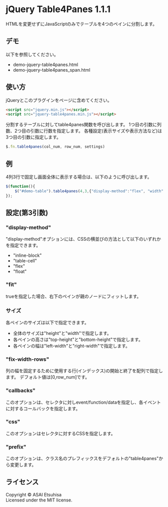 # jQuery Table4Panes 1.1.1
HTMLを変更せずにJavaScriptのみでテーブルを4つのペインに分割します。

## デモ
以下を参照してください。
* demo-jquery-table4panes.html
* demo-jquery-table4panes_span.html

## 使い方

jQueryとこのプラグインをページに含めてください。

```html
<script src="jquery.min.js"></script>
<script src="jquery-table4panes.min.js"></script>
```

分割するテーブルに対してtable4panes関数を呼び出します。
1つ目の引数に列数、2つ目の引数に行数を指定します。
各種設定(表示サイズや表示方法など)は3つ目の引数に指定します。

```js
$.fn.table4panes(col_num, row_num, settings)
```

## 例

4列3行で固定し画面全体に表示する場合は、以下のように呼び出します。
```js
$(function(){
    $("#demo-table").table4panes(4,3,{"display-method":"flex", "width":"100%", "height":"100%", "fit":true});
});
```

## 設定(第3引数)

### "display-method"
"display-method"オプションには、CSSの横並びの方法として以下のいずれかを指定できます。
* "inline-block"
* "table-cell"
* "flex"
* "float"

### "fit"
trueを指定した場合、右下のペインが親のノードにフィットします。

### サイズ
各ペインのサイズは以下で指定できます。
* 全体のサイズは"height"と"width"で指定します。
* 各ペインの高さは"top-height"と"bottom-height"で指定します。
* 各ペインの幅は"left-width"と"right-width"で指定します。

### "fix-width-rows"
列の幅を固定するために使用する行(インデックス)の開始と終了を配列で指定します。
デフォルト値は[0,row_num]です。

### "callbacks"
このオプションは、セレクタに対しevent/function/dataを指定し、各イベントに対するコールバックを指定します。

### "css"
このオプションはセレクタに対するCSSを指定します。

### "prefix"
このオプションは、クラス名のプレフィックスをデフォルトの"table4panes"から変更します。

## ライセンス
Copyright &copy; ASAI Etsuhisa<br>
Licensed under the MIT license.

